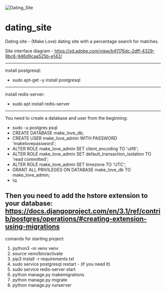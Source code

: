 ![Dating_Site](https://user-images.githubusercontent.com/33484684/117993902-6ba22780-b340-11eb-82a3-4a1df776c091.png)
# dating_site
Dating site - (Make Love)
dating site with a percentage search for matches.

Site interface diagram - https://xd.adobe.com/view/b41176dc-2dff-4329-9bc6-946d9caa525b-e142/

---------------------------
install postgresql:
- sudo apt-get -y install postgresql
---------------------------
install redis-server:
- sudo apt install redis-server
---------------------------
You need to create a database and user from the beginning:
- sudo -u postgres psql
- CREATE DATABASE make_love_db;
- CREATE USER make_love_admin WITH PASSWORD 'makelovepassword';
- ALTER ROLE make_love_admin SET client_encoding TO 'utf8';
- ALTER ROLE make_love_admin SET default_transaction_isolation TO 'read committed';
- ALTER ROLE make_love_admin SET timezone TO 'UTC';
- GRANT ALL PRIVILEGES ON DATABASE make_love_db TO make_love_admin;
- \q

Then you need to add the hstore extension to your database:
https://docs.djangoproject.com/en/3.1/ref/contrib/postgres/operations/#creating-extension-using-migrations
---------------------------
comands for starting project:
1. python3 -m venv venv
2. source venv/bin/activate
3. pip3 install -r requirements.txt
4. sudo service postgresql restart - (if you need it)
5. sudo service redis-server start
6. python manage.py makemigrations
7. python manage.py migrate
8. python manage.py runserver
